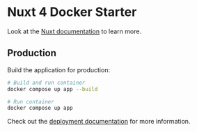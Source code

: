 # Nuxt 4 Docker Starter

Look at the [Nuxt documentation](https://nuxt.com/docs/getting-started/introduction) to learn more.

## Production

Build the application for production:

```bash
# Build and run container
docker compose up app --build
```

```bash
# Run container
docker compose up app
```

Check out the [deployment documentation](https://nuxt.com/docs/getting-started/deployment) for more information.
